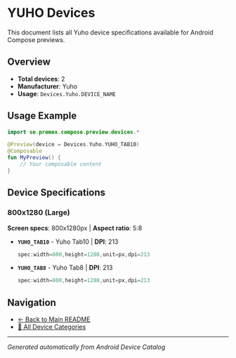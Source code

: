 # YUHO Devices

This document lists all Yuho device specifications available for Android Compose previews.

## Overview

- **Total devices**: 2
- **Manufacturer**: Yuho
- **Usage**: `Devices.Yuho.DEVICE_NAME`

## Usage Example

```kotlin
import se.premex.compose.preview.devices.*

@Preview(device = Devices.Yuho.YUHO_TAB10)
@Composable
fun MyPreview() {
    // Your composable content
}
```

## Device Specifications

### 800x1280 (Large)

**Screen specs**: 800x1280px | **Aspect ratio**: 5:8

- **`YUHO_TAB10`** - Yuho Tab10 | **DPI**: 213
  ```kotlin
  spec:width=800,height=1280,unit=px,dpi=213
  ```

- **`YUHO_TAB8`** - Yuho Tab8 | **DPI**: 213
  ```kotlin
  spec:width=800,height=1280,unit=px,dpi=213
  ```

## Navigation

- [← Back to Main README](../../README.md)
- [📱 All Device Categories](../README.md)

---
*Generated automatically from Android Device Catalog*
